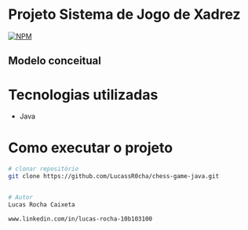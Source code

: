 # Projeto Sistema de Jogo de Xadrez
[![NPM](https://img.shields.io/npm/l/react)](https://github.com/LucassR0cha/config/blob/main/LICENSE) 

## Modelo conceitual

# Tecnologias utilizadas
- Java

# Como executar o projeto

```bash
# clonar repositório
git clone https://github.com/LucassR0cha/chess-game-java.git


# Autor
Lucas Rocha Caixeta

www.linkedin.com/in/lucas-rocha-10b103100


